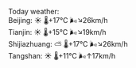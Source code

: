 Today weather:  
Beijing: ☀️   🌡️+17°C 🌬️↘26km/h  
Tianjin: ☀️   🌡️+15°C 🌬️↘19km/h  
Shijiazhuang: ⛅️  🌡️+17°C 🌬️↘26km/h  
Tangshan: ☀️   🌡️+11°C 🌬️↑17km/h  
